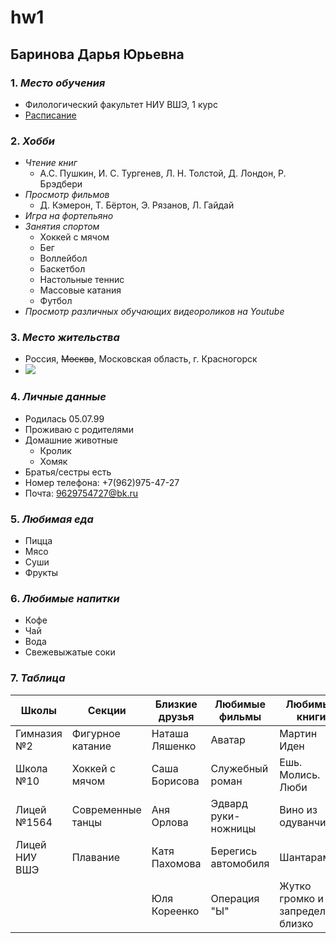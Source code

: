 # hw1
## **Баринова Дарья Юрьевна**
### 1.  *Место обучения*
  - Филологический факультет НИУ ВШЭ, 1 курс
  - [Расписание](https://www.hse.ru/ba/philology/timetable?fromdate=2018.01.22&todate=2018.01.27&groupoid=7213&receiverType=3&timetable-courses=1&timetable-groups=7213)
### 2. *Хобби*
  - *Чтение книг*
    + А.С. Пушкин, И. С. Тургенев, Л. Н. Толстой, Д. Лондон, Р. Брэдбери
  - *Просмотр фильмов*
    + Д. Кэмерон, Т. Бёртон, Э. Рязанов, Л. Гайдай
  - *Игра на фортепьяно*
  - *Занятия спортом*
    + Хоккей с мячом
    + Бег
    + Воллейбол
    + Баскетбол
    + Настольные теннис
    + Массовые катания
    + Футбол
  - *Просмотр различных обучающих видеороликов на Youtube*
### 3. *Место жительства*
  - Россия, ~~Москва~~, Московская область, г. Красногорск
  - ![](http://stekloton-center.ru/img/gallery/11/1.jpg)
### 4. *Личные данные*
  - Родилась 05.07.99
  - Проживаю с родителями
  - Домашние животные 
    + Кролик
    + Хомяк
  - Братья/сестры есть
  - Номер телефона: +7(962)975-47-27
  - Почта: <9629754727@bk.ru>
### 5. *Любимая еда*
  - Пицца
  - Мясо
  - Суши
  - Фрукты
### 6. *Любимые напитки*
  - Кофе
  - Чай
  - Вода
  - Свежевыжатые соки
### 7. *Таблица*
 
| Школы         |  Секции            | Близкие друзья   | Любимые фильмы      | Любимые книги                     | Лучший отдых       |
|---------------|--------------------|------------------|---------------------|-----------------------------------|--------------------|
| Гимназия №2   |  Фигурное катание  | Наташа Ляшенко   | Аватар              | Мартин Иден                       | Сон                |
| Школа №10     |  Хоккей с мячом    | Саша Борисова    | Служебный роман     | Ешь. Молись. Люби                 | Чтение книг        |
| Лицей №1564   |  Современные танцы | Аня Орлова       | Эдвард руки-ножницы | Вино из одуванчиков               | Просмотр фильмов   |
| Лицей НИУ ВШЭ |  Плавание          | Катя Пахомова    | Берегись автомобиля | Шантарам                          | Прогулки с друзьями|
|               |                    | Юля Кореенко     | Операция "Ы"        | Жутко громко и запредельно близко | Занятия спортом    |   

